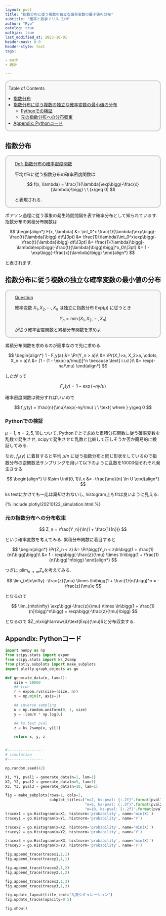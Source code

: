 ```yaml
---
layout: post
title: "指数分布に従う複数の独立な確率変数の最小値の分布"
subtitle: "確率と数学ドリル 2/N"
author: "Ryo"
catelog: true
mathjax: true
last_modified_at: 2023-10-01
header-mask: 0.0
header-style: text
tags:

- math
- 統計

---
```


<div style='border-radius: 1em; border-style:solid; border-color:#D3D3D3; background-color:#F8F8F8'>

<p class="h4">&nbsp;&nbsp;Table of Contents</p>

<!-- START doctoc generated TOC please keep comment here to allow auto update -->
<!-- DON'T EDIT THIS SECTION, INSTEAD RE-RUN doctoc TO UPDATE -->

- [指数分布](#%E6%8C%87%E6%95%B0%E5%88%86%E5%B8%83)
- [指数分布に従う複数の独立な確率変数の最小値の分布](#%E6%8C%87%E6%95%B0%E5%88%86%E5%B8%83%E3%81%AB%E5%BE%93%E3%81%86%E8%A4%87%E6%95%B0%E3%81%AE%E7%8B%AC%E7%AB%8B%E3%81%AA%E7%A2%BA%E7%8E%87%E5%A4%89%E6%95%B0%E3%81%AE%E6%9C%80%E5%B0%8F%E5%80%A4%E3%81%AE%E5%88%86%E5%B8%83)
  - [Pythonでの検証](#python%E3%81%A7%E3%81%AE%E6%A4%9C%E8%A8%BC)
  - [元の指数分布への分布収束](#%E5%85%83%E3%81%AE%E6%8C%87%E6%95%B0%E5%88%86%E5%B8%83%E3%81%B8%E3%81%AE%E5%88%86%E5%B8%83%E5%8F%8E%E6%9D%9F)
- [Appendix: Pythonコード](#appendix-python%E3%82%B3%E3%83%BC%E3%83%89)

<!-- END doctoc generated TOC please keep comment here to allow auto update -->


</div>

## 指数分布

<div style='padding-left: 2em; padding-right: 2em; border-radius: 1em; border-style:solid; border-color:#D3D3D3; background-color:#F8F8F8'>
<p class="h4"><ins>Def: 指数分布の確率密度関数</ins></p>

平均が$\lambda$に従う指数分布の確率密度関数は

$$
f(x, \lambda) = \frac{1}{\lambda}\exp\bigg(-\frac{x}{\lambda}\bigg) \ \ (x\geq 0)
$$

と表現される.

</div>

ポアソン過程に従う事象の発生時間間隔を表す確率分布として知られています. 指数分布の累積分布関数は

$$
\begin{align*}
F(x, \lambda) &= \int_0^x \frac{1}{\lambda}\exp\bigg(-\frac{t}{\lambda}\bigg) dt\\[3pt]
     &= \frac{1}{\lambda}\int_0^x\exp\bigg(-\frac{t}{\lambda}\bigg) dt\\[3pt]
     &= \frac{1}{\lambda}\bigg[-\lambda\exp\bigg(-\frac{t}{\lambda}\bigg)\bigg]^x_0\\[3pt]
     &= 1 - \exp\bigg(-\frac{x}{\lambda}\bigg)
\end{align*}
$$

と表されます.

## 指数分布に従う複数の独立な確率変数の最小値の分布

<div style='padding-left: 2em; padding-right: 2em; border-radius: 1em; border-style:solid; border-color:#D3D3D3; background-color:#F8F8F8'>
<p class="h4"><ins>Question </ins></p>

確率変数 $X_1, X_2, \cdots, X_n$ は独立に指数分布 $\text{Exp}(\mu)$ に従うとき

$$
Y_n = \min(X_1, X_2, \cdots, X_n)
$$

が従う確率密度関数と累積分布関数を求めよ

</div>

累積分布関数を求めるのが簡単なので先に求める.

$$
\begin{align*}
1 - F_y(a) &= \Pr(Y_n > a)\\
           &= \Pr(X_1>a, X_2>a, \cdots, X_n > a)\\
           &= [1 - (1 - \exp(-a/\mu))]^n \because \text{ i.i.d }\\
           &= \exp(-na/\mu)
\end{align*}
$$

したがって 

$$
F_y(y) = 1 - \exp(-ny/\mu)
$$

確率密度関数は微分すればいいので

$$
f_y(y) = \frac{n}{\mu}\exp(-ny/\mu) \  \ \text{ where } y\geq 0
$$

### Pythonでの検証

$\mu = 1$, $n=2, 5, 10$について, Pythonで上で求めた累積分布関数に従う確率変数を乱数で発生させ, 
scipyで発生させた乱数と比較して正しそうか否か簡易的に検証してみる.

なお, $f_y(y)$ に着目すると平均 $\mu/n$ に従う指数分布と同じ形状をしているので指数分布の逆関数法サンプリングを用いて以下のように乱数を10000個それぞれ発生させる

$$
\begin{align*}
U &\sim Unif(0, 1)\\
x &= -\frac{\mu}{n} \ln U
\end{align*}
$$

ks testにかけても一応は棄却されないし, histogram上もfitは良いように見える.

{% include plotly/20210122_simulation.html %}

### 元の指数分布への分布収束

$$
Z_n = \frac{Y_n}{\ln(1 + \frac{1}{n})}
$$

という確率変数を考えてみる. 累積分布関数に着目すると

$$
\begin{align*}
\Pr(Z_n < z) &= \Pr\bigg(Y_n < z\ln\bigg(1 + \frac{1}{n}\bigg)\bigg)\\
             &= 1 - \exp\bigg(-\frac{z}{\mu} \times \ln\bigg(1 + \frac{1}{n}\bigg)^n\bigg)
\end{align*}
$$

つぎに $\text{plim}_{n\to\infty}Z_n$を考えてみる.

$$
\lim_{n\to\infty} -\frac{z}{\mu} \times \ln\bigg(1 + \frac{1}{n}\bigg)^n = -\frac{z}{\mu}e
$$

となるので

$$
\lim_{n\to\infty} \exp\bigg(-\frac{z}{\mu} \times \ln\bigg(1 + \frac{1}{n}\bigg)^n\bigg) = \exp\bigg(-\frac{z}{\mu}\bigg)
$$


となるので $Z_n\xrightarrow{d}\text{Exp}(\mu)$と分布収束する.


## Appendix: Pythonコード

```python
import numpy as np
from scipy.stats import expon
from scipy.stats import ks_2samp
from plotly.subplots import make_subplots
import plotly.graph_objects as go

def generate_data(n, lam=1):
    size = 10000
    ## true
    r = expon.rvs(size=(size, n))
    x = np.min(r, axis=1)

    ## inverse sampling
    u = np.random.uniform(0, 1, size)
    y = -lam/n * np.log(u)

    ## ks test pval
    z = ks_2samp(x, y)[1]

    return x, y, z


#----------------
# simulation
#----------------

np.random.seed(42)

X1, Y1, pval1 = generate_data(n=2, lam=1)
X2, Y2, pval2 = generate_data(n=5, lam=1)
X3, Y3, pval3 = generate_data(n=10, lam=1)

fig = make_subplots(rows=1, cols=3, 
                    subplot_titles=("n=2, ks-pval: {:.2f}".format(pval1), 
                                    "n=5, ks-pval: {:.2f}".format(pval2), 
                                    "n=10, ks-pval: {:.2f}".format(pval3)))
tracex1 = go.Histogram(x=X1, histnorm='probability', name='min(X)')
tracey1 = go.Histogram(x=Y1, histnorm='probability', name='Y')

tracex2 = go.Histogram(x=X2, histnorm='probability', name='min(X)')
tracey2 = go.Histogram(x=Y2, histnorm='probability', name='Y')

tracex3 = go.Histogram(x=X3, histnorm='probability', name='min(X)')
tracey3 = go.Histogram(x=Y3, histnorm='probability', name='Y')

fig.append_trace(tracex1,1,1)
fig.append_trace(tracey1,1,1)

fig.append_trace(tracex2,1,2)
fig.append_trace(tracey2,1,2)

fig.append_trace(tracex3,1,3)
fig.append_trace(tracey3,1,3)

fig.update_layout(title_text="乱数シミュレーション")
fig.update_traces(opacity=0.5)

fig.show()

```
